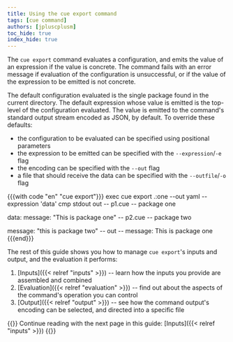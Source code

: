 ```yaml
---
title: Using the cue export command
tags: [cue command]
authors: [jpluscplusm]
toc_hide: true
index_hide: true
---
```


The `cue export` command evaluates a configuration, and emits the value of an
expression if the value is concrete.
The command fails with an error message
if evaluation of the configuration is unsuccessful,
or if the value of the expression to be emitted is not concrete.

The default configuration evaluated is the single package found in the current directory.
The default expression whose value is emitted is the top-level of the configuration evaluated.
The value is emitted to the command's standard output stream encoded as JSON, by default.
To override these defaults:
- the configuration to be evaluated can be specified using positional parameters
- the expression to be emitted can be specified with the `--expression`/`-e` flag
- the encoding can be specified with the `--out` flag
- a file that should receive the data can be specified with the `--outfile`/`-o` flag

{{{with code "en" "cue export"}}}
exec cue export .:one --out yaml --expression 'data'
cmp stdout out
-- p1.cue --
package one

data: message: "This is package one"
-- p2.cue --
package two

message: "this is package two"
-- out --
message: This is package one
{{{end}}}

The rest of this guide shows you how to manage `cue export`'s inputs and
output, and the evaluation it performs:

1. [Inputs]({{< relref "inputs" >}}) -- learn how the inputs you provide are
   assembled and combined
1. [Evaluation]({{< relref "evaluation" >}}) -- find out about the aspects of
   the command's operation you can control
1. [Output]({{< relref "output" >}}) -- see how the command output's encoding
   can be selected, and directed into a specific file

{{<info>}}
Continue reading with the next page in this guide:
[Inputs]({{< relref "inputs" >}})
{{</info>}}

<!--

### The Basics

By default, the `cue export` command:

- evaluates the configuration in the single package found in the current directory
- emits the value of the top-level of the configuration evaluated
- encodes the value as JSON and prints it to the command's standard output stream:

{{{with code "en" "export defaults"}}}
#location left right
exec cue export
cmp stdout out
-- data.cue --
package a

Aa: 1
Ba: 2.2
Ca: 3*Aa + Ba
-- out --
{
    "Aa": 1,
    "Ba": 2.2,
    "Ca": 5.2
}
{{{end}}}

You can override these defaults:
- the configuration to be evaluated can be specified using positional parameters
- the expression to be emitted can be specified with the `--expression`/`-e` flag
- the encoding can be specified with the `--out` flag
- a file that should receive the data can be specified with the `--outfile`/`-o` flag:

{{{with code "en" "export override defaults"}}}
#location left left right
exec cue export --expression data --out yaml .:c
cmp stdout out
-- package-b.cue --
package b

data: {
	Ab: 1
	Bb: 2.2
	Cb: 3*Ab + Bb
}
-- package-c.cue --
package c

data: {
	Ac: "some string"
	Bc: 42
	Cc: true
}
-- out --
Ac: some string
Bc: 42
Cc: true
{{{end}}}
-->
